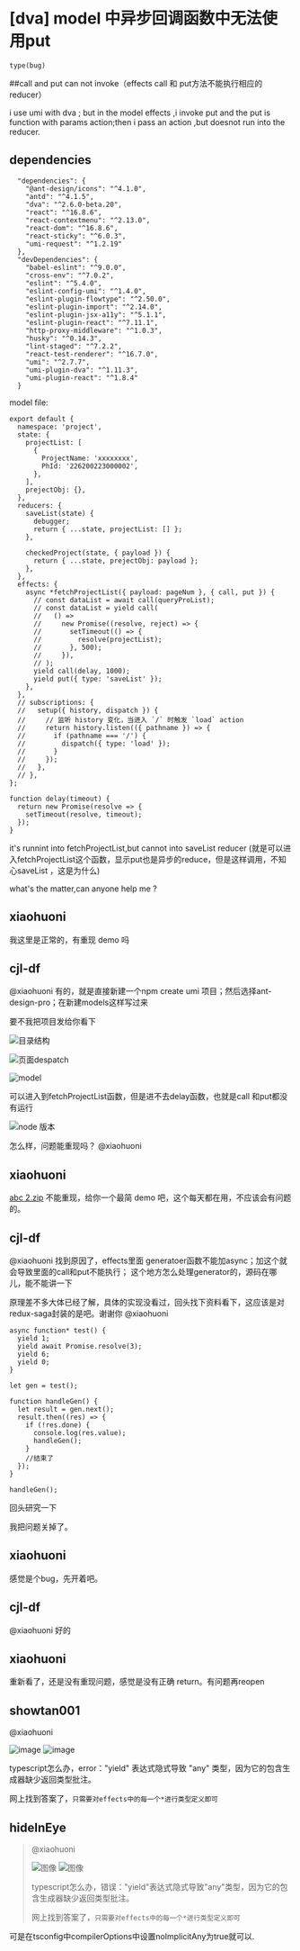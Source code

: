 # [dva] model 中异步回调函数中无法使用put

`type(bug)`

##call and put can not invoke（effects call 和 put方法不能执行相应的reducer）

i use umi with dva ; but in the model effects ,i invoke put and the put is function with params action;then i pass an action ,but doesnot run into the reducer.

## dependencies

```
  "dependencies": {
    "@ant-design/icons": "^4.1.0",
    "antd": "^4.1.5",
    "dva": "^2.6.0-beta.20",
    "react": "^16.8.6",
    "react-contextmenu": "^2.13.0",
    "react-dom": "^16.8.6",
    "react-sticky": "^6.0.3",
    "umi-request": "^1.2.19"
  },
  "devDependencies": {
    "babel-eslint": "^9.0.0",
    "cross-env": "^7.0.2",
    "eslint": "^5.4.0",
    "eslint-config-umi": "^1.4.0",
    "eslint-plugin-flowtype": "^2.50.0",
    "eslint-plugin-import": "^2.14.0",
    "eslint-plugin-jsx-a11y": "^5.1.1",
    "eslint-plugin-react": "^7.11.1",
    "http-proxy-middleware": "^1.0.3",
    "husky": "^0.14.3",
    "lint-staged": "^7.2.2",
    "react-test-renderer": "^16.7.0",
    "umi": "^2.7.7",
    "umi-plugin-dva": "^1.11.3",
    "umi-plugin-react": "^1.8.4"
  }
```

model file:

```
export default {
  namespace: 'project',
  state: {
    projectList: [
      {
        ProjectName: 'xxxxxxxx',
        PhId: '226200223000002',
      },
    ],
    prejectObj: {},
  },
  reducers: {
    saveList(state) {
      debugger;
      return { ...state, projectList: [] };
    },

    checkedProject(state, { payload }) {
      return { ...state, prejectObj: payload };
    },
  },
  effects: {
    async *fetchProjectList({ payload: pageNum }, { call, put }) {
      // const dataList = await call(queryProList);
      // const dataList = yield call(
      //   () =>
      //     new Promise((resolve, reject) => {
      //       setTimeout(() => {
      //         resolve(projectList);
      //       }, 500);
      //     }),
      // );
      yield call(delay, 1000);
      yield put({ type: 'saveList' });
    },
  },
  // subscriptions: {
  //   setup({ history, dispatch }) {
  //     // 监听 history 变化，当进入 `/` 时触发 `load` action
  //     return history.listen(({ pathname }) => {
  //       if (pathname === '/') {
  //         dispatch({ type: 'load' });
  //       }
  //     });
  //   },
  // },
};

function delay(timeout) {
  return new Promise(resolve => {
    setTimeout(resolve, timeout);
  });
}
```

it's runnint into fetchProjectList,but cannot into saveList reducer
(就是可以进入fetchProjectList这个函数，显示put也是异步的reduce，但是这样调用，不知心saveList ，这是为什么)

what's the matter,can anyone help me ?

## xiaohuoni

我这里是正常的，有重现 demo 吗

## cjl-df

@xiaohuoni 有的，就是直接新建一个npm create umi 项目；然后选择ant-design-pro；在新建models这样写过来

要不我把项目发给你看下

![目录结构](https://user-images.githubusercontent.com/3387329/81762979-a476a900-9500-11ea-991e-c10b4f07a2c1.png)

![页面despatch](https://user-images.githubusercontent.com/3387329/81762986-aa6c8a00-9500-11ea-9d6d-a43afdeaacb1.png)

![model](https://user-images.githubusercontent.com/3387329/81762992-ae98a780-9500-11ea-83fd-53010d27dc1f.png)

可以进入到fetchProjectList函数，但是进不去delay函数，也就是call 和put都没有运行

![node 版本](https://user-images.githubusercontent.com/3387329/81763505-ff5cd000-9501-11ea-9e92-78db3d4b28ea.png)

怎么样，问题能重现吗？ @xiaohuoni

## xiaohuoni

[abc 2.zip](https://github.com/umijs/umi/files/4620179/abc.2.zip)
不能重现，给你一个最简 demo 吧，这个每天都在用，不应该会有问题的。

## cjl-df

@xiaohuoni 找到原因了，effects里面 generatoer函数不能加async；加这个就会导致里面的call和put不能执行；
这个地方怎么处理generator的，源码在哪儿，能不能讲一下

原理差不多大体已经了解，具体的实现没看过，回头找下资料看下，这应该是对redux-saga封装的是吧。谢谢你 @xiaohuoni

```
async function* test() {
  yield 1;
  yield await Promise.resolve(3);
  yield 6;
  yield 0;
}

let gen = test();

function handleGen() {
  let result = gen.next();
  result.then((res) => {
    if (!res.done) {
      console.log(res.value);
      handleGen();
    }
    //结束了
  });
}

handleGen();
```

回头研究一下

我把问题关掉了。

## xiaohuoni

感觉是个bug，先开着吧。

## cjl-df

@xiaohuoni 好的

## xiaohuoni

重新看了，还是没有重现问题，感觉是没有正确 return。有问题再reopen

## showtan001

@xiaohuoni

![image](https://user-images.githubusercontent.com/32892347/141957168-12991b3f-ddb1-4fd8-a252-f4e6cceba5d1.png)
![image](https://user-images.githubusercontent.com/32892347/141957324-f9e509e2-4ccd-4e37-97e9-d46660ce551b.png)

typescript怎么办，error："yield" 表达式隐式导致 "any" 类型，因为它的包含生成器缺少返回类型批注。

网上找到答案了，`只需要对effects中的每一个*进行类型定义即可`

## hideInEye

> @xiaohuoni
>
> ![图像](https://user-images.githubusercontent.com/32892347/141957168-12991b3f-ddb1-4fd8-a252-f4e6cceba5d1.png) ![图像](https://user-images.githubusercontent.com/32892347/141957324-f9e509e2-4ccd-4e37-97e9-d46660ce551b.png)
>
> typescript怎么办，错误："yield"表达式隐式导致"any"类型，因为它的包含生成器缺少返回类型批注。
>
> 网上找到答案了，`只需要对effects中的每一个*进行类型定义即可`

可是在tsconfig中compilerOptions中设置noImplicitAny为true就可以.
